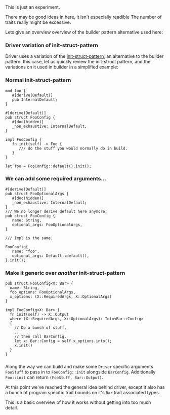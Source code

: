 ###
This is just an experiment.

There may be good ideas in here, it isn't especially readible
The number of traits really might be excessive.

Lets give an overview overview of the builder pattern alternative used here: 

### Driver variation of init-struct-pattern

Driver uses a variation of the [init-struct-pattern](https://xaeroxe.github.io/init-struct-pattern/), an alternative to the builder pattern.
this case, let us quickly review the init-struct pattern, and the variations on it used in builder in a simplified example:


### Normal init-struct-pattern
```
mod foo {
   #[derive(Default)]
   pub InternalDefault;
}

#[derive(Default)]
pub struct FooConfig {
   #[doc(hidden)]
   _non_exhaustive: InternalDefault;
}

impl FooConfig {
   fn init(self) -> Foo {
      /// do the stuff you would normally do in build.
   }
}

let foo = FooConfig::default().init();
```

### We can add some required arguments...

```
#[derive(Default)]
pub struct FooOptionalArgs {
   #[doc(hidden)]
   _non_exhaustive: InternalDefault;
}
/// We no longer derive default here anymore:
pub struct FooConfig {
   name: String,
   optional_args: FooOptionalArgs,
}

/// Impl is the same.

FooConfig{ 
   name: "foo",
   optional_args: Default::default(),
}.init();
```
### Make it generic over *another* init-struct-pattern

```
pub struct FooConfig<X: Bar> {
  name: String,
  foo_options: FooOptionalArgs,
  x_options: (X::RequiredArgs, X::OptionalArgs)
}

impl FooConfig<X: Bar> {
  fn init(self) -> X::Output
  where (X::RequiredArgs, X::OptionalArgs): Into<Bar::Config>
  {
    // Do a bunch of stuff,
    ...
    // then call BarConfig.
    let x: Bar::Config = self.x_options.into();
    x.init()
  }
}

```

### 
Along the way we can build and make some `Driver` specific arguments
`FooStuff` to pass in to `FooConfig::init` alongside `BarConfig`.
Additionally `Foo::init` can return `(FooStuff, Bar::Output)`.

At this point we've reached the general idea behind driver, except
it also has a bunch of program specific trait bounds on it's `Bar` trait
associated types.

This is a basic overview of how it works without getting into too much detail.


